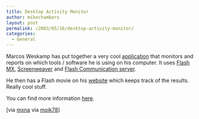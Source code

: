 ```yaml
---
title: Desktop Activity Monitor
author: mikechambers
layout: post
permalink: /2003/05/16/desktop-activity-monitor/
categories:
  - General
---
```



Marcos Weskamp has put together a very cool [application][1] that monitors and reports on which tools / software he is using on his computer. It uses [Flash MX][2], [Screenweaver][3] and [Flash Communication server][4].

He then has a Flash movie on his [website][5] which keeps track of the results. Really cool stuff.

You can find more information [here][1].

[via [mxna][6] via [moik78][7]]

 [1]: http://marcosweskamp.com/blog/archives/000052.html#000052
 [2]: http://www.macromedia.com/software/flash/
 [3]: http://screenweaver.com/
 [4]: http://www.macromedia.com/software/flashcom/
 [5]: http://www.marcosweskamp.com/blog/
 [6]: http://www.markme.com/mxna/index.cfm?category=Flash
 [7]: http://www.moik78.com/2003_05_01_moik78_archive.html#200299626